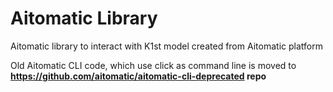 # Aitomatic Library

Aitomatic library to interact with K1st model created from Aitomatic platform

Old Aitomatic CLI code, which use click as command line is moved to **https://github.com/aitomatic/aitomatic-cli-deprecated repo**
